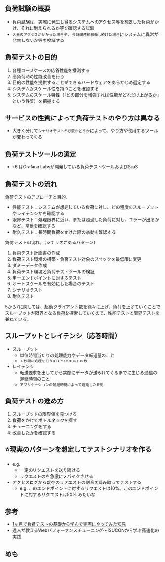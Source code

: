 ## 負荷試験の概要

- 負荷試験は、実際に発生し得るシステムへのアクセス等を想定した負荷がかけ、それに耐えられるか等を確認する試験
- `大量のアクセスがかかった場合`や、`長時間連続稼働し続けた場合`にシステムに異常が発生しないか等を検証する

## 負荷テストの目的

1. 各種ユースケースの応答性能を推測する
2. 高負荷時の性能改善を行う
3. 目的の性能を提供することができるハードウェアをあらかじめ選定する
4. システムがスケール性を持つことを確認する
5. システムのスケール特性（「どの部分を増強すれば性能がどれだけ上がるか」という性質）を把握する

## サービスの性質によって負荷テストのやり方は異なる

- 大きく分けて`シナリオテストが必要かどうか`によって、やり方や使用するツールが変わってくる

## 負荷テストツールの選定

- k6 はGrafana Labsが開発している負荷テストツールおよびSaaS

## 負荷テストの流れ

負荷テストのアプローチと目的。

- 性能テスト：システムが想定している負荷に対し、どの程度のスループットやレイテンシかを確認する
- 限界テスト：処理限界に近い、または超過した負荷に対し、エラーが出るかなど、挙動を確認する
- 耐久テスト：長時間負荷をかけた際の挙動を確認する

負荷テストの流れ。（シナリオがあるパターン）

1. 負荷テスト計画書の作成
2. 負荷テスト環境の構築・負荷テスト対象のスペックを最低限に変更
3. ダミーデータ作成
4. 負荷テスト環境と負荷テストツールの検証
5. 単一エンドポイントに対するテスト
6. オートスケールを有効にした場合のテスト
7. シナリオテスト
8. 耐久テスト

5から7に関しては、起動クライアント数を徐々に上げ、負荷を上げていくことでスループットが限界となる負荷を探索していくので、性能テストと限界テストを兼ねている。

## スループットとレイテンシ（応答時間）

- スループット
  - 単位時間当たりの処理能力やデータ転送量のこと
  - `１秒間に処理を行うHTTPリクエストの数`
- レイテンシ
  - 転送要求を出してから実際にデータが送られてくるまでに生じる通信の遅延時間のこと
  - `アプリケーションの処理時間によって遅延した時間`

## 負荷テストの進め方

1. スループットの限界値を見つける
2. 負荷をかけてボトルネックを探す
3. チューニングをする
4. 改善したかを確認する

## ⭐️現実のパターンを想定してテストシナリオを作る

- e.g. 
  - 一定のリクエストを送り続ける
  - リクエストのを急激にスパイクさせる
- アクセスログから既存のリクエストの割合を読み取ってテストする
  - e.g. このエンドポイントに対するリクエストは10%、このエンドポイントに対するリクエストは50% みたいな

## 参考

- [1ヶ月で負荷テストの基礎から学んで実際にやってみた知見](https://engineering.dena.com/blog/2021/10/healthcare-load-testing/)
- 達人が教えるWebパフォーマンスチューニング〜ISUCONから学ぶ高速化の実践

## めも
